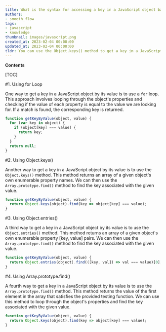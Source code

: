 ```yaml
---
title: What is the syntax for accessing a key in a JavaScript object based on its value?
authors:
- smooth_flow
tags:
- javascript
- knowledge
thumbnail: images/javascript.png
created_at: 2023-02-04 00:00:00
updated_at: 2023-02-04 00:00:00
tldr: You can use the Object.keys() method to get a key in a JavaScript object by its value.
---
```


**Contents**

[TOC]

#1. Using for Loop

One way to get a key in a JavaScript object by its value is to use a `for` loop. This approach involves looping through the object's properties and checking if the value of each property is equal to the value we are looking for. If a match is found, the corresponding key is returned.

```javascript
function getKeyByValue(object, value) {
  for (var key in object) {
    if (object[key] === value) {
      return key;
    }
  }
  return null;
}
```

#2. Using Object.keys()

Another way to get a key in a JavaScript object by its value is to use the `Object.keys()` method. This method returns an array of a given object's own enumerable property names. We can then use the `Array.prototype.find()` method to find the key associated with the given value.

```javascript
function getKeyByValue(object, value) {
  return Object.keys(object).find(key => object[key] === value);
}
```

#3. Using Object.entries()

A third way to get a key in a JavaScript object by its value is to use the `Object.entries()` method. This method returns an array of a given object's own enumerable property [key, value] pairs. We can then use the `Array.prototype.find()` method to find the key associated with the given value.

```javascript
function getKeyByValue(object, value) {
  return Object.entries(object).find(([key, val]) => val === value)[0];
}
```

#4. Using Array.prototype.find()

A fourth way to get a key in a JavaScript object by its value is to use the `Array.prototype.find()` method. This method returns the value of the first element in the array that satisfies the provided testing function. We can use this method to loop through the object's properties and find the key associated with the given value.

```javascript
function getKeyByValue(object, value) {
  return Object.keys(object).find(key => object[key] === value);
}
```
